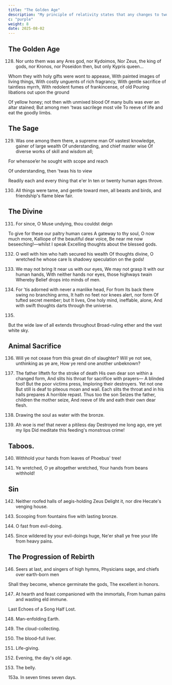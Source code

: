 ```yaml
---
title: "The Golden Age"
description: "My principle of relativity states that any changes to two systems of coordinates that are in uniform motion"
c: "purple"
weight: 8
date: 2025-08-02
---
```



## The Golden Age

128. Nor unto them was any Ares god, nor Kydoimos,
Nor Zeus, the king of gods, nor Kronos, nor
Poseidon then, but only Kypris queen...

Whom they with holy gifts were wont to appease,
With painted images of living things,
With costly unguents of rich fragrancy,
With gentle sacrifice of taintless myrrh,
With redolent fumes of frankincense, of old
Pouring libations out upon the ground

Of yellow honey; not then with unmixed blood
Of many bulls was ever an altar stained;
But among men 'twas sacrilege most vile
To reeve of life and eat the goodly limbs.


## The Sage

129. Was one among them there, a supreme man
Of vastest knowledge, gainer of large wealth
Of understanding, and chief master wise
Of diverse works of skill and wisdom all;

For whensoe’er he sought with scope and reach

Of understanding, then 'twas his to view

Readily each and every thing that e'er
In ten or twenty human ages throve.

130. All things were tame, and gentle toward men, all beasts and birds, and friendship's flame blew fair.


## The Divine

131. For since, O Muse undying, thou couldst deign

To give for these our paltry human cares
A gateway to thy soul, O now much more,
Kalliope of the beautiful dear voice,
Be near me now beseeching!—whilst I speak
Excelling thoughts about the blessed gods.

132. O well with him who hath secured his wealth
Of thoughts divine, O wretched he whose care
Is shadowy speculation on the gods!

133. We may not bring It near us with our eyes,
We may not grasp It with our human hands,
With neither hands nor eyes, those highways twain
Whereby Belief drops into minds of men.

134. For 'tis adorned with never a manlike head,
For from Its back there swing no branching arms,
It hath no feet nor knees alert, nor form
Of tufted secret member; but It lives,
One holy mind, ineffable, alone,
And with swift thoughts darts through the universe.

135.
But the wide law of all extends throughout
Broad-ruling ether and the vast white sky.

## Animal Sacrifice

136. Will ye not cease from this great din of slaughter?
Will ye not see, unthinking as ye are,
How ye rend one another unbeknown?

137. The father lifteth for the stroke of death
His own dear son within a changed form,
And slits his throat for sacrifice with prayers—
A blinded fool! But the poor victims press,
Imploring their destroyers. Yet not one
But still is deaf to piteous moan and wail.
Each slits the throat and in his halls prepares
A horrible repast. Thus too the son
Seizes the father, children the mother seize,
And reeve of life and eath their own dear flesh.

138. Drawing the soul as water with the bronze.

139. Ah woe is me! that never a pitiless day
Destroyed me long ago, ere yet my lips
Did meditate this feeding's monstrous crime!

## Taboos.

140. Withhold your hands from leaves of Phoebus' tree!

141. Ye wretched, O ye altogether wretched,
Your hands from beans withhold!


## Sin

142. Neither roofed halls of aegis-holding Zeus
Delight it, nor dire Hecate's venging house.

143. Scooping from fountains five with lasting bronze.
 
144. O fast from evil-doing.

145. Since wildered by your evil-doings huge,
Ne'er shall ye free your life from heavy pains.


## The Progression of Rebirth

146. Seers at last, and singers of high hymns, Physicians sage, and chiefs over earth-born men

Shall they become, whence germinate the gods, The excellent in honors.

147. At hearth and feast companioned with the immortals,
From human pains and wasting eld immune.

Last Echoes of a Song Half Lost.

148. Man-enfolding Earth.

149. The cloud-collecting.

150. The blood-full liver.

151. Life-giving.

152. Evening, the day's old age.

153. The belly.

153a. In seven times seven days.
